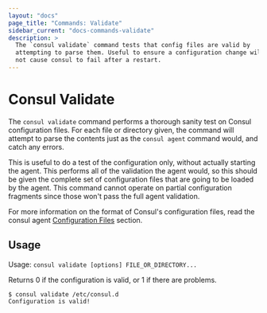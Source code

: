 ```yaml
---
layout: "docs"
page_title: "Commands: Validate"
sidebar_current: "docs-commands-validate"
description: >
  The `consul validate` command tests that config files are valid by
  attempting to parse them. Useful to ensure a configuration change will
  not cause consul to fail after a restart.
---
```


# Consul Validate

The `consul validate` command performs a thorough sanity test on Consul
configuration files. For each file or directory given, the command will
attempt to parse the contents just as the `consul agent` command would,
and catch any errors.

This is useful to do a test of the configuration only, without actually
starting the agent. This performs all of the validation the agent would, so
this should be given the complete set of configuration files that are going
to be loaded by the agent. This command cannot operate on partial
configuration fragments since those won't pass the full agent validation.

For more information on the format of Consul's configuration files, read the
consul agent [Configuration Files](/docs/agent/options.html#configuration-files)
section.

## Usage

Usage: `consul validate [options] FILE_OR_DIRECTORY...`

Returns 0 if the configuration is valid, or 1 if there are problems.

```text
$ consul validate /etc/consul.d
Configuration is valid!
```

